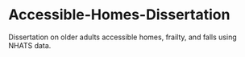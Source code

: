 # Accessible-Homes-Dissertation
Dissertation on older adults accessible homes, frailty, and falls using NHATS data. 
